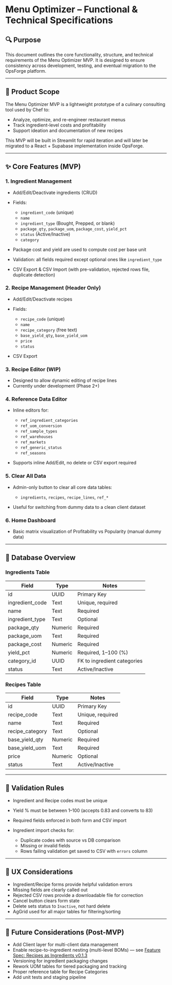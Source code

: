 # Menu Optimizer – Functional & Technical Specifications

## 🔍 Purpose

This document outlines the core functionality, structure, and technical requirements of the Menu Optimizer MVP. It is designed to ensure consistency across development, testing, and eventual migration to the OpsForge platform.

---

## 🧠 Product Scope

The Menu Optimizer MVP is a lightweight prototype of a culinary consulting tool used by Chef to:

* Analyze, optimize, and re-engineer restaurant menus
* Track ingredient-level costs and profitability
* Support ideation and documentation of new recipes

This MVP will be built in Streamlit for rapid iteration and will later be migrated to a React + Supabase implementation inside OpsForge.

---

## ✨ Core Features (MVP)

### 1. Ingredient Management

* Add/Edit/Deactivate ingredients (CRUD)
* Fields:

  * `ingredient_code` (unique)
  * `name`
  * `ingredient_type` (Bought, Prepped, or blank)
  * `package_qty`, `package_uom`, `package_cost`, `yield_pct`
  * `status` (Active/Inactive)
  * `category`
* Package cost and yield are used to compute cost per base unit
* Validation: all fields required except optional ones like `ingredient_type`
* CSV Export & CSV Import (with pre-validation, rejected rows file, duplicate detection)

### 2. Recipe Management (Header Only)

* Add/Edit/Deactivate recipes
* Fields:

  * `recipe_code` (unique)
  * `name`
  * `recipe_category` (free text)
  * `base_yield_qty`, `base_yield_uom`
  * `price`
  * `status`
* CSV Export

### 3. Recipe Editor (WIP)

* Designed to allow dynamic editing of recipe lines
* Currently under development (Phase 2+)

### 4. Reference Data Editor

* Inline editors for:

  * `ref_ingredient_categories`
  * `ref_uom_conversion`
  * `ref_sample_types`
  * `ref_warehouses`
  * `ref_markets`
  * `ref_generic_status`
  * `ref_seasons`
* Supports inline Add/Edit, no delete or CSV export required

### 5. Clear All Data

* Admin-only button to clear all core data tables:

  * `ingredients`, `recipes`, `recipe_lines`, `ref_*`
* Useful for switching from dummy data to a clean client dataset

### 6. Home Dashboard

* Basic matrix visualization of Profitability vs Popularity (manual dummy data)

---

## 🧱 Database Overview

### Ingredients Table

| Field            | Type    | Notes                       |
| ---------------- | ------- | --------------------------- |
| id               | UUID    | Primary Key                 |
| ingredient\_code | Text    | Unique, required            |
| name             | Text    | Required                    |
| ingredient\_type | Text    | Optional                    |
| package\_qty     | Numeric | Required                    |
| package\_uom     | Text    | Required                    |
| package\_cost    | Numeric | Required                    |
| yield\_pct       | Numeric | Required, 1–100 (%)         |
| category\_id     | UUID    | FK to ingredient categories |
| status           | Text    | Active/Inactive             |

### Recipes Table

| Field            | Type    | Notes            |
| ---------------- | ------- | ---------------- |
| id               | UUID    | Primary Key      |
| recipe\_code     | Text    | Unique, required |
| name             | Text    | Required         |
| recipe\_category | Text    | Optional         |
| base\_yield\_qty | Numeric | Required         |
| base\_yield\_uom | Text    | Required         |
| price            | Numeric | Optional         |
| status           | Text    | Active/Inactive  |

---

## 🧪 Validation Rules

* Ingredient and Recipe codes must be unique
* Yield % must be between 1–100 (accepts 0.83 and converts to 83)
* Required fields enforced in both form and CSV import
* Ingredient import checks for:

  * Duplicate codes with source vs DB comparison
  * Missing or invalid fields
  * Rows failing validation get saved to CSV with `errors` column

---

## 🧼 UX Considerations

* Ingredient/Recipe forms provide helpful validation errors
* Missing fields are clearly called out
* Rejected CSV rows provide a downloadable file for correction
* Cancel button clears form state
* Delete sets status to `Inactive`, not hard delete
* AgGrid used for all major tables for filtering/sorting

---

## 🚧 Future Considerations (Post-MVP)

* Add Client layer for multi-client data management
* Enable recipe-to-ingredient nesting (multi-level BOMs) — see [Feature Spec: Recipes as Ingredients v0.1.3](../Feature%20Spec:%20Recipes%20as%20Ingredients%20v0.1.3.md)
* Versioning for ingredient packaging changes
* Rework UOM tables for tiered packaging and tracking
* Proper reference table for Recipe Categories
* Add unit tests and staging pipeline
